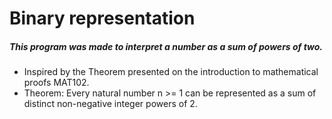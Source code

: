 # Binary representation

##### This program was made to interpret a number as a sum of powers of two.
* Inspired by the Theorem presented on the introduction to mathematical proofs MAT102.
* Theorem: Every natural number n >= 1 can be represented as a sum of distinct non-negative integer powers of 2.